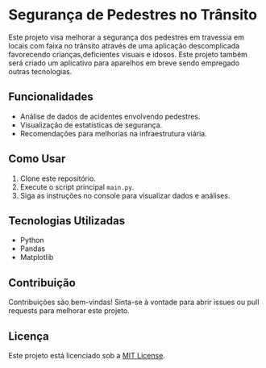 # Segurança de Pedestres no Trânsito

Este projeto visa melhorar a segurança dos pedestres em travessia em locais com faixa no trânsito através de uma aplicação descomplicada favorecendo crianças,deficientes visuais e idosos.
Este projeto também será criado um aplicativo para aparelhos em breve sendo empregado outras tecnologias. 

## Funcionalidades

- Análise de dados de acidentes envolvendo pedestres.
- Visualização de estatísticas de segurança.
- Recomendações para melhorias na infraestrutura viária.

## Como Usar

1. Clone este repositório.
2. Execute o script principal `main.py`.
3. Siga as instruções no console para visualizar dados e análises.

## Tecnologias Utilizadas

- Python
- Pandas
- Matplotlib

## Contribuição

Contribuições são bem-vindas! Sinta-se à vontade para abrir issues ou pull requests para melhorar este projeto.

## Licença

Este projeto está licenciado sob a [MIT License](https://opensource.org/licenses/MIT).
